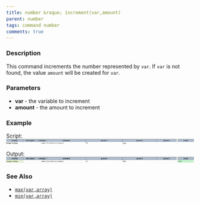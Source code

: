 ```yaml
---
title: number &raquo; increment(var,amount)
parent: number
tags: command number
comments: true
---
```



### Description
This command increments the number represented by `var`.  If `var` is not found, the value `amount` will be created for 
`var`.


### Parameters
- **var** \- the variable to increment
- **amount** \- the amount to increment


### Example
Script:<br/>
![script](image/increment_01.png)

Output:<br/>
![output](image/increment_02.png)


### See Also
- [`max(var,array)`](max(var,array))
- [`min(var,array)`](min(var,array))